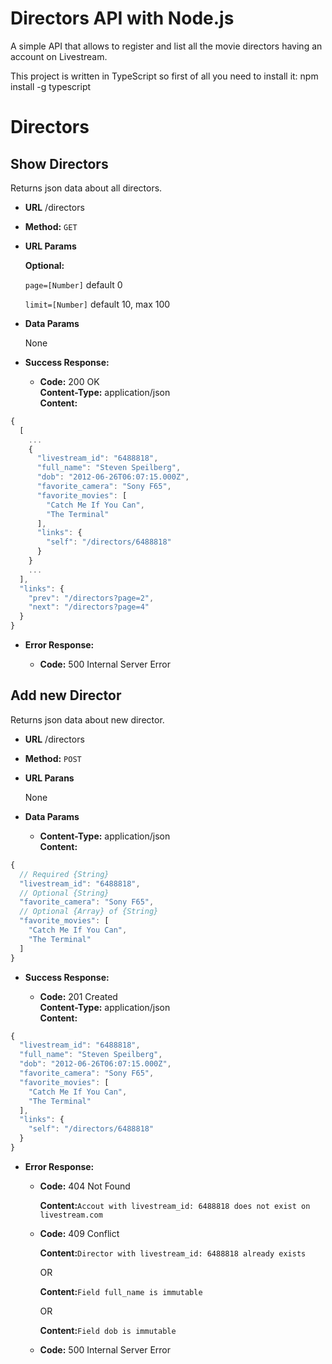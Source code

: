 # Directors API with Node.js
A simple API that allows to register and list all the movie directors having an
account on Livestream.

This project is written in TypeScript so first of all you need to install it:
npm install -g typescript

# Directors
**Show Directors**
----
  Returns json data about all directors.

* **URL**
  /directors

* **Method:**
  `GET`

* **URL Params**

  **Optional:**
  
  `page=[Number]` default 0
  
  `limit=[Number]` default 10, max 100
  
* **Data Params**

  None
  
* **Success Response:**

  * **Code:** 200 OK <br />
    **Content-Type:** application/json <br />
    **Content:**
    
```javascript
{
  [
    ...
    {
      "livestream_id": "6488818",
      "full_name": "Steven Speilberg",
      "dob": "2012-06-26T06:07:15.000Z",
      "favorite_camera": "Sony F65",
      "favorite_movies": [
        "Catch Me If You Can",
        "The Terminal"
      ],
      "links": {
        "self": "/directors/6488818"
      }
    }
    ...
  ],
  "links": {
    "prev": "/directors?page=2",
    "next": "/directors?page=4"
  }
}
```
    
* **Error Response:**

  * **Code:** 500 Internal Server Error <br />
    
**Add new Director**
----
  Returns json data about new director.
  
* **URL**
  /directors
  
* **Method:**
  `POST`
  
* **URL Parans**

  None
  
* **Data Params**
  * **Content-Type:** application/json <br />
    **Content:**

```javascript
{
  // Required {String}
  "livestream_id": "6488818",
  // Optional {String}
  "favorite_camera": "Sony F65",
  // Optional {Array} of {String}
  "favorite_movies": [ 
    "Catch Me If You Can",
    "The Terminal"
  ]
}
```
      
* **Success Response:**

  * **Code:** 201 Created <br />
    **Content-Type:** application/json <br />
    **Content:**
    
```javascript
{
  "livestream_id": "6488818",
  "full_name": "Steven Speilberg",
  "dob": "2012-06-26T06:07:15.000Z",
  "favorite_camera": "Sony F65",
  "favorite_movies": [
    "Catch Me If You Can",
    "The Terminal"
  ],
  "links": {
    "self": "/directors/6488818"
  }
}
```
    
* **Error Response:**

  * **Code:** 404 Not Found <br />
    
    **Content:**`Accout with livestream_id: 6488818 does not exist on livestream.com`
    
  * **Code:** 409 Conflict <br />
    
    **Content:**`Director with livestream_id: 6488818 already exists`
    
    OR
    
    **Content:**`Field full_name is immutable`
    
    OR
    
    **Content:**`Field dob is immutable`

  * **Code:** 500 Internal Server Error <br />     
     